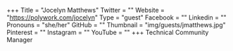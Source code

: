 +++
Title = "Jocelyn Matthews"
Twitter = ""
Website = "https://polywork.com/jocelyn"
Type = "guest"
Facebook = ""
Linkedin = ""
Pronouns = "she/her"
GitHub = ""
Thumbnail = "img/guests/jmatthews.jpg"
Pinterest = ""
Instagram = ""
YouTube = ""
+++
Technical Community Manager
